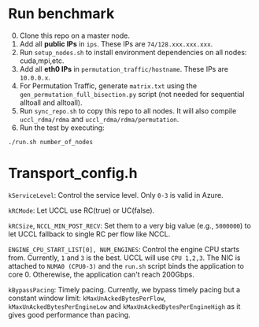# Run benchmark
0. Clone this repo on a master node.
1. Add all **public IPs** in `ips`. These IPs are `74/128.xxx.xxx.xxx`.
2. Run `setup_nodes.sh` to install environment dependencies on all nodes: cuda,mpi,etc.
4. Add all **eth0 IPs** in `permutation_traffic/hostname`. These IPs are `10.0.0.x`.
5. For Permutation Traffic, generate `matrix.txt` using the `gen_permutation_full_bisection.py` script (not needed for sequential alltoall and alltoall).
6. Run `sync_repo.sh` to copy this repo to all nodes. It will also compile `uccl_rdma/rdma` and `uccl_rdma/rdma/permutation`.
8. ​Run the test by executing:

```sheel
./run.sh number_of_nodes
```

# Transport_config.h
`kServiceLevel`: Control the service level. Only `0-3` is valid in Azure.

`kRCMode`: Let UCCL use RC(true) or UC(false).

`kRCSize`, `NCCL_MIN_POST_RECV`: Set them to a very big value (e.g., `5000000`) to let UCCL fallback to single RC per flow like NCCL.

`ENGINE_CPU_START_LIST[0], NUM_ENGINES`: Control the engine CPU starts from. Currently, `1` and `3` is the best. UCCL will use `CPU 1,2,3`. The NIC is attached to `NUMA0 (CPU0-3)` and the `run.sh` script binds the application to core 0. Otherewise, the application can't reach 200Gbps. 

`kBypassPacing`: Timely pacing. Currently, we bypass timely pacing but a constant window limit: `kMaxUnAckedBytesPerFlow`, `kMaxUnAckedBytesPerEngineLow` and `kMaxUnAckedBytesPerEngineHigh` as it gives good performance than pacing.

